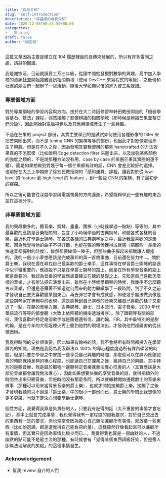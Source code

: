 ```yaml
---
title: "自我介紹"
slug: "self-introduction"
description: "詳盡版的自我介紹"
date: 2020-12-05T00:55:52+08:00
categories:
-   Sharing
draft: false
author: "謝宗晅"
---
```


這篇文章因為主要是建立在 104 履歷裡面的自傳來發展的，所以有許多雷同之處，請斟酌閱讀。

我是謝宗晅，目前就讀資工系三年級，從國中開始發掘對數學的興趣，高中加入學校的資訊社並開始接觸資訊相關領域（使用 DevC++ 來寫程式的等級），之後也和社團的朋友們一起辦了一些活動，隨後大學如願以償的進入資工系就讀。

### 專業領域方面

對於專業領域的學習內容與方向，由於在大二時因修習林軒田教授開設的「機器學習基石、技法」課程，偶然接觸了影像辨識的相關領域（那時候是辨識芒果並幫它們分級），因此開始對電腦視覺以及其應用領域產生了一些興趣。

不過在芒果的 project 部份，其實主要學到的是試試如何使用各種影像的 filter 來把芒果圈出來，而不是 tuning CNN 的架構等等的部份，也因此才對影像處理產生了興趣。但是在不久之後，因為發現其實我使用的那些 handcrafted 的方法效果真的不怎麼樣（比如說用 Edge detection filter 來圈出來，以及加強某些顏色的強度之類的，不是說那種方法沒有用，case by case 的來圈芒果其實圈的還不錯），而是如果想做到對幾乎每一個芒果都有效的話，CNN 會是比較好的選擇。也剛好在大三上學期修了徐宏民教授開的「感知運算」課程，讓我對於從 low-level 的 feature 到 high-level 的 feature ，到一些些 CNN 的架構，有了最初步的窺探。

所以之後可能會往深度學習與電腦視覺的方向邁進，希望能夠學到一些有趣的東西並在這裡分享。

### 非專業領域方面

我的興趣蠻多的，聽音樂、鋼琴、畫畫、圍棋（小時候學過一點點）等等的，其中最喜歡的應該是音樂相關的，包含了小時候學過的古典鋼琴，和聽各式各樣的音樂，最近也在學爵士鋼琴。在各式各樣的古典鋼琴家之中，最近我最喜歡的是蕭邦，因為我覺得他的曲子不只好聽，也能在彈的時候獲得成就感（把那些一長串的快速音都彈對的時候），雖然都要練個一陣子，但那些曲子彈起來都蠻讓人療癒的。我的一個小小夢想應該是完成蕭邦的第一首敘事曲，目前還在努力中...。關於爵士樂，我現在還在尋找自己最喜歡的爵士樂手，這件事情在學習爵士鋼琴的路途中似乎蠻重要的，應該說不只是在學爵士鋼琴的路上，而是在所有學習音樂的路上都是重要的，我認為音樂的學習應該要建立在聽的基礎之上，先知道自己喜歡怎麼樣的音樂，才有辦法把它演奏出來，雖然在小時候學鋼琴的時候，我幾乎不怎麼聽古典音樂，但還是憑藉著不知道從何而來的動力繼續學了一段時間，到了不久之前才發現自己要先喜歡聽某個東西，再去彈它才會有成就感，即便幾乎無法做到像是那些鋼琴家在專輯中的表現，還是感覺到自己演奏的音樂又離自己喜歡的樣子又更近了一點。在聽的音樂方面，古典鋼琴、爵士、日本流行、電子音樂、2000 年代華語流行等等的都會聽（大致上依照聽的機率遞減排序）。除了跟鋼琴有關的部份，我很喜歡的特定幾個歌手或是團體還有信、甜約翰、FIR。其中最特別的是甜約翰，是在今年的大稻埕煙火秀上聽到他們的現場演出，才發現他們超厲害的從此被圈粉。

我覺得時間的安排很重要，因此如果有餘裕的話，我不會將所有時間都投入在學習課內的知識，理由是我認為我沒辦法以 100% 的專心程度度過所有課內學習的時間，但是只要在學習之中安插一些享受自己興趣的時間，那麼就可以在課內應該認真的時間保持足夠的專心程度，也能讓自己在課業之餘，維持自己的興趣。其中特別的是聽音樂，我是屬於那種一邊聽特定音樂就無法專心唸書的人（其實應該是大部份音樂都會讓我無法專心），因此如果想要快樂的享受音樂的話，就得把額外的時間空出來只聽音樂，但是時間沒有那麼多阿，所以就輾轉開始邊聽爵士的音樂來做事（那種可以用來當背景音樂的爵士樂），也就才開始接觸爵士樂，接觸了之後才發現我聽的只不過是「爵士樂」中的很小一部份而已，爵士樂的學問比我想像的更多更廣，也就下定決心想要學爵士鋼琴。

個性方面，我覺得我算是負責任的人，只要我有記得的話（太不重要的事情才會忘記），基本上就會完成事情；我也覺得我有一定程度的自我要求，對於自己交出去的東西有一定的要求，但也常常會因為擔心自己無法兼顧所有事情，就放棄一些東西（比如說選課，都是選覺得自己能負荷的量），這樣雖然好像看起來可以兼顧所有事情，但其實只是因為事情比較少而已...。我覺得我也算是一個幽默的人，不過幽默的點可能不是最主流的那種，有時候會有「覺得某個東西超級好笑，但是旁人卻無法理解我的笑點」的這種事情發生。

### Acknowledgement

* 幫我 review 自介的人們
